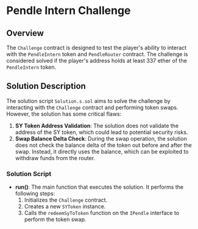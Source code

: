 # Pendle Intern Challenge

## Overview

The `Challenge` contract is designed to test the player's ability to interact with the `PendleIntern` token and `PendleRouter` contract. The challenge is considered solved if the player's address holds at least 337 ether of the `PendleIntern` token.

## Solution Description

The solution script `Solution.s.sol` aims to solve the challenge by interacting with the `Challenge` contract and performing token swaps. However, the solution has some critical flaws:

1. **SY Token Address Validation**: The solution does not validate the address of the SY token, which could lead to potential security risks.
2. **Swap Balance Delta Check**: During the swap operation, the solution does not check the balance delta of the token out before and after the swap. Instead, it directly uses the balance, which can be exploited to withdraw funds from the router.

### Solution Script

- **run()**: The main function that executes the solution. It performs the following steps:
  1. Initializes the `Challenge` contract.
  2. Creates a new `SYToken` instance.
  3. Calls the `redeemSyToToken` function on the `IPendle` interface to perform the token swap.


